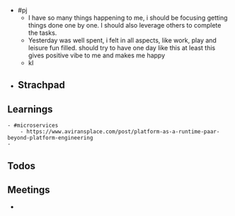 - #pj
	- I have so many things happening to me, i should be focusing getting things done one by one. I should also leverage others to complete the tasks.
	- Yesterday was well spent, i felt in all aspects, like work, play and leisure fun filled. should try to have one day like this at least this gives positive vibe to me and makes me happy
	- kI
- ## Strachpad
## Learnings
	- #microservices
		- https://www.aviransplace.com/post/platform-as-a-runtime-paar-beyond-platform-engineering
	-
## Todos
## Meetings
-